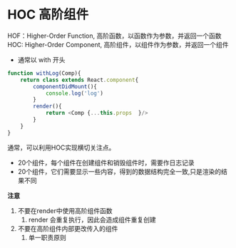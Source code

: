 # HOC 高阶组件

HOF：Higher-Order Function, 高阶函数，以函数作为参数，并返回一个函数
HOC: Higher-Order Component, 高阶组件，以组件作为参数，并返回一个组件
- 通常以 with 开头

```js
function withLog(Comp){
	return class extends React.component{
		componentDidMount(){
			console.log('log')
		}
		render(){
			return <Comp {...this.props  }/>
		}
	}
}
```
通常，可以利用HOC实现横切关注点。
- 20个组件，每个组件在创建组件和销毁组件时，需要作日志记录
- 20个组件，它们需要显示一些内容，得到的数据结构完全一致,只是渲染的结果不同


**注意**

1. 不要在render中使用高阶组件函数
	1.  render 会重复执行，因此会造成组件重复创建
2. 不要在高阶组件内部更改传入的组件
	1. 单一职责原则